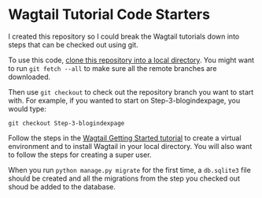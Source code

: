 # Wagtail Tutorial Code Starters
I created this repository so I could break the Wagtail tutorials down into steps that can be checked out using git.

To use this code, [clone this repository into a local directory](https://docs.github.com/en/repositories/creating-and-managing-repositories/cloning-a-repository). You might want to run `git fetch --all` to make sure all the remote branches are downloaded.

 Then use `git checkout` to check out the repository branch you want to start with. For example, if you wanted to start on Step-3-blogindexpage, you would type:

 ```
 git checkout Step-3-blogindexpage
 ```

Follow the steps in the [Wagtail Getting Started tutorial](https://docs.wagtail.org/en/latest/getting_started/tutorial.html) to create a virtual environment and to install Wagtail in your local directory. You will also want to follow the steps for creating a super user.

When you run `python manage.py migrate` for the first time, a `db.sqlite3` file should be created and all the migrations from the step you checked out shoud be added to the database.